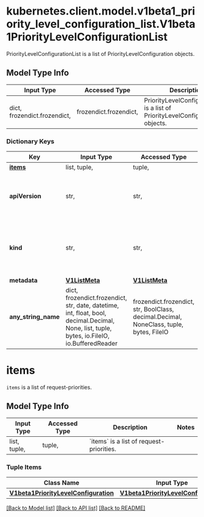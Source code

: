# kubernetes.client.model.v1beta1_priority_level_configuration_list.V1beta1PriorityLevelConfigurationList

PriorityLevelConfigurationList is a list of PriorityLevelConfiguration objects.

## Model Type Info
Input Type | Accessed Type | Description | Notes
------------ | ------------- | ------------- | -------------
dict, frozendict.frozendict,  | frozendict.frozendict,  | PriorityLevelConfigurationList is a list of PriorityLevelConfiguration objects. | 

### Dictionary Keys
Key | Input Type | Accessed Type | Description | Notes
------------ | ------------- | ------------- | ------------- | -------------
**[items](#items)** | list, tuple,  | tuple,  | &#x60;items&#x60; is a list of request-priorities. | 
**apiVersion** | str,  | str,  | APIVersion defines the versioned schema of this representation of an object. Servers should convert recognized schemas to the latest internal value, and may reject unrecognized values. More info: https://git.k8s.io/community/contributors/devel/sig-architecture/api-conventions.md#resources | [optional] 
**kind** | str,  | str,  | Kind is a string value representing the REST resource this object represents. Servers may infer this from the endpoint the kubernetes.client submits requests to. Cannot be updated. In CamelCase. More info: https://git.k8s.io/community/contributors/devel/sig-architecture/api-conventions.md#types-kinds | [optional] 
**metadata** | [**V1ListMeta**](V1ListMeta.md) | [**V1ListMeta**](V1ListMeta.md) |  | [optional] 
**any_string_name** | dict, frozendict.frozendict, str, date, datetime, int, float, bool, decimal.Decimal, None, list, tuple, bytes, io.FileIO, io.BufferedReader | frozendict.frozendict, str, BoolClass, decimal.Decimal, NoneClass, tuple, bytes, FileIO | any string name can be used but the value must be the correct type | [optional]

# items

`items` is a list of request-priorities.

## Model Type Info
Input Type | Accessed Type | Description | Notes
------------ | ------------- | ------------- | -------------
list, tuple,  | tuple,  | &#x60;items&#x60; is a list of request-priorities. | 

### Tuple Items
Class Name | Input Type | Accessed Type | Description | Notes
------------- | ------------- | ------------- | ------------- | -------------
[**V1beta1PriorityLevelConfiguration**](V1beta1PriorityLevelConfiguration.md) | [**V1beta1PriorityLevelConfiguration**](V1beta1PriorityLevelConfiguration.md) | [**V1beta1PriorityLevelConfiguration**](V1beta1PriorityLevelConfiguration.md) |  | 

[[Back to Model list]](../../README.md#documentation-for-models) [[Back to API list]](../../README.md#documentation-for-api-endpoints) [[Back to README]](../../README.md)

